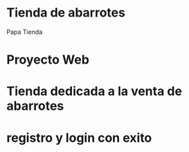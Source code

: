 # Tienda de abarrotes
Papa Tienda
# Proyecto Web
# Tienda dedicada a la venta de abarrotes
# registro y login con exito

